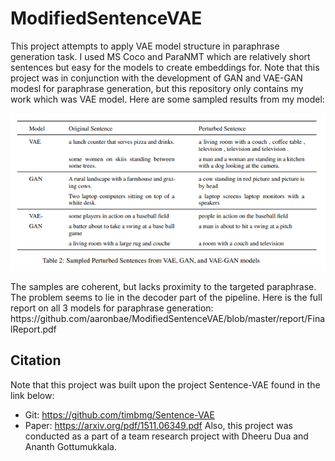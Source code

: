 # ModifiedSentenceVAE
This project attempts to apply VAE model structure in paraphrase generation task. I used MS Coco and ParaNMT which are relatively short sentences but easy for the models to create embeddings for. Note that this project was in conjunction with the development of GAN and VAE-GAN modesl for paraphrase generation, but this repository only contains my work which was VAE model. Here are some sampled results from my model:
<p align="center">
  <img src="https://github.com/aaronbae/ModifiedSentenceVAE/blob/master/report/samples.PNG" width="700" title="Samples from the Models">
</p>
The samples are coherent, but lacks proximity to the targeted paraphrase. The problem seems to lie in the decoder part of the pipeline. Here is the full report on all 3 models for paraphrase generation:
https://github.com/aaronbae/ModifiedSentenceVAE/blob/master/report/FinalReport.pdf

## Citation
Note that this project was built upon the project Sentence-VAE found in the link below:
- Git: https://github.com/timbmg/Sentence-VAE
- Paper: https://arxiv.org/pdf/1511.06349.pdf
Also, this project was conducted as a part of a team research project with Dheeru Dua and Ananth Gottumukkala.
